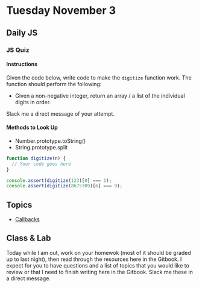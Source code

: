 # Tuesday November 3


## Daily JS

### JS Quiz

#### Instructions

Given the code below, write code to make the `digitize` function work.
The function should perform the following:

* Given a non-negative integer, return an array / a list of the individual digits in order.

Slack me a direct message of your attempt.

#### Methods to Look Up

* Number.prototype.toString()
* String.prototype.split

```js
function digitize(n) {
  // Your code goes here
}

console.assert(digitize(123)[0] === 1);
console.assert(digitize(8675309)[6] === 9);
```

## Topics

- [Callbacks](callback.js)

## Class & Lab

Today while I am out, work on your homewok (most of it should be graded up to last night), then read through the resources here in the Gitbook.
I expect for you to have questions and a list of topics that you would like to review or that I need to finish writing here in the Gitbook.
Slack me these in a direct message.
